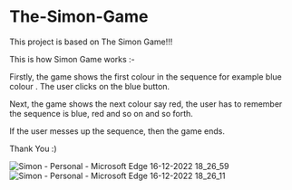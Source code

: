 # The-Simon-Game
This project is based on The Simon Game!!!

This is how Simon Game works :-

Firstly, the game shows the first colour in the sequence for example blue colour . The user clicks on the blue button.

Next, the game shows the next colour say red, the user has to remember the sequence is blue, red and so on and so forth.

If the user messes up the sequence, then the game ends.

Thank You :)


![Simon - Personal - Microsoft​ Edge 16-12-2022 18_26_59](https://user-images.githubusercontent.com/113299947/208104066-2bb4fd4c-ebbb-4b7e-b8cd-5ea471cd32cb.png)
![Simon - Personal - Microsoft​ Edge 16-12-2022 18_26_11](https://user-images.githubusercontent.com/113299947/208104165-3f7643be-0a9b-4f45-89dc-67264edf3478.png)
